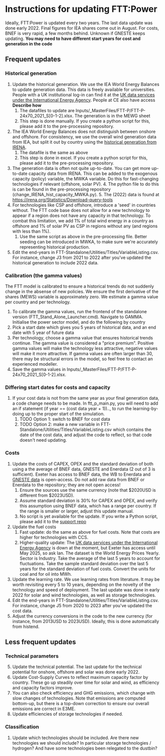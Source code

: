 # Instructions for updating FTT:Power
Ideally, FTT:Power is updated every two years. The last data update was done early 2022. Final figures for IEA shares come out in August. For costs, BNEF is very rapid, a few months behind. Unknown if GNESTE keeps updating. **You may need to have different start years for cost and generation in the code**

## Frequent updates
### Historical generation
1. Update the historical generation. We use the IEA World Energy Balances to update generation data. This data is freely available for universities. People with a UK institutional log-in can find it at the [UK data services under the International Energy Agency](https://stats2.digitalresources.jisc.ac.uk/index.aspx?r=721229&DataSetCode=IEA_CO2_AB). People at CE also have access **Describe how**
    1. The datafiles to update are Inputs/_MasterFiles/FTT-P/FTT-P-24x70_2021_S[0-1-2].xlsx. The generation is in the MEWG sheet
    2. This step is done manually. If you create a python script for this, please add it to the pre-processing repository.  
2. The IEA World Energy Balances does not distinguish between onshore and offshore. For consistency, we use the overall wind generation data from IEA, but split it out by country using the [historical generation from IRENA](https://www.irena.org/publications/2022/Apr/Renewable-Capacity-Statistics-2022).
    1. The datafile is the same as above
    2. This step is done in excel. If you create a python script for this, please add it to the pre-processing repository.  
3. The generation data is often not quite up-to-date. You can get more up-to-date capacity data from IRENA. This can be added to the exogenous capacity (policy) variable, the MWKA variable. Do this for fast-changing technologies if relevant (offshore, solar PV). 
    4. The python file to do this is can be found in the pre-processing repository (change_IRENA_hist_capacity_MWKA.py). 
    5. The (2022) data is found at https://irena.org/Statistics/Download-query-tools 
5. For technologies like CSP and offshore, introduce a 'seed' in countries without. The FTT code base does not allow for a new technology to appear if a region does not have any capacity in that technology. To combat this limitation, we add 1% of total wind energy in a country as offshore and 1% of solar PV as CSP in regions without any (and regions with less than 1%).
    1. Use the same script as above in the pre-processing file. Better seeding can be introduced in MWKA, to make sure we're accurately representing historical production.
6. Edit the end-years in FTT-Standalone/Utilities/Titles/VariableListing.csv. For instance, change J3 from 2021 to 2022 after you've updated the historical generation to include 2022 data. 

### Calibration (the gamma values)
The FTT model is calibrated to ensure a historical trends do not suddenly change in the absense of new policies. We ensure the first derivative of the shares (MEWS) variable is approximately zero. We estimate a gamma value per country and per technology. 
1. To calibrate the gamma values, run the frontend of the standalone version (FTT_Stand_Alone_Launcher.cmd). Navigate to GAMMA. Initialise the power sector model, and do the following by country
2. Pick a start date which gives you 5 years of historical data, and an end date with 5 year of future data
3. Per technology, choose a gamma value that ensures historical trends continue. The gamma value is considered a "price premium". Positive gamma values will make the technology less attractive, negative values will make it more attractive. If gamma values are often larger than 30, there may be structural errors in the model, so feel free to contact an experienced modeller. 
4. Save the gamma values in Inputs/_MasterFiles/FTT-P/FTT-P-24x70_2021_S[0-1-2].xlsx.

### Differing start dates for costs and capacity
1. If your cost data is not from the same year as your final generation data, a code change needs to be made. In ftt_p_main.py, you will need to add an if statement (if year == (cost data year + 1)).., to run the learning-by-doing up to the proper start of the simulation. 
    1. TODO Option 1: switch to BNEF for cost data
    2. TODO Option 2: make a new variable in FTT-Standalone/Utilities/Titles/VariableListing.csv which contains the date of the cost data, and adjust the code to reflect, so that code doesn't need updating.

### Costs
1. Update the costs of CAPEX, OPEX and the standard deviation of both using a the average of BNEF data, GNESTE and Enerdata (2 out of 3 is sufficient). Exeter has access to BNEF data, the WB to Enerdata and [GNESTE data](https://github.com/iain-staffell/GNESTE) is open-access. Do not add raw data from BNEF or Enerdata to the repository; they are not open access! 
    1. Ensure the sources use the same currency (note that $2020USD is different from $2023USD). 
    2. Assume standard deviation is 30% for CAPEX and OPEX, and verify this assumption using BNEF data, which has a range per country. If the range is smaller or larger, adjust this update manual.
    3. No script is yet available for the update. If you write a Python script, please add it to the [support repo](https://github.com/cpmodel/FTT_Standalone-support)
2. Update the fuel costs
    1.  Fast update: do the same as above for fuel costs. Note that costs are higher for technologies with CCS.
    2.  Higher-quality update: The [UK data services under the International Energy Agency](https://stats2.digitalresources.jisc.ac.uk/index.aspx?r=721229&DataSetCode=IEA_CO2_AB) is down at the moment, but Exeter has access until May 2025, so ask Ian. The dataset is the World Energy Prices Yearly. Sector is Industry. Take the average of the last 5 years to account for fluctuations. Take the sample standard deviation over the last 5 years for the standard deviation of fuel costs. Convert the units for coal and for oil into MWh. 
4. Update the learning rate. We use learning rates from literature. It may be worth revisiting every 5 to 10 years, depending on the novelty of the technology and speed of deployment. The last update was done in early 2022 for solar and wind technologies, as well as storage technologies. 
5. Edit the end-years in FTT-Standalone/Utilities/Titles/VariableListing.csv. For instance, change J5 from 2020 to 2023 after you've updated the cost data. 
6. Adjust the currency conversions in the code to the new currency (for instance, from 2013USD to 2023USD). Ideally, this is done automatically from histend.

## Less frequent updates

### Technical parameters
5. Update the technical potential. The last update for the technical potential for onshore, offshore and solar was done early 2022. 
6. Update Cost-Supply Curves to reflect maximum capacity factor by country. These go up steadily over time for solar and wind, as efficiency and capacity factors improve.
7. You can also check efficiency and GHG emissions, which change with slow changes of technologies.  Note that emissions are computed bottom-up, but there is a top-down correction to ensure our overall emissions are correct in E3ME.
8. Update efficiencies of storage technologies if needed.

### Classification
1. Update which technologies should be included. Are there new technologies we should include? In particular storage technologies / hydrogen? And have some technologies been relegated to the dustbin?
